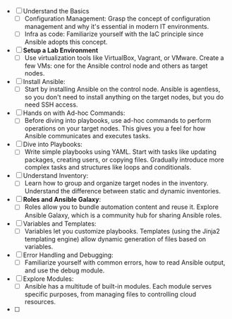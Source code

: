 - [ ] Understand the Basics
	- [ ] Configuration Management: Grasp the concept of configuration management and why it's essential in modern IT environments.
	- [ ] Infra as code: Familiarize yourself with the IaC principle since Ansible adopts this concept.
- [ ] **Setup a Lab Environment** 
	- [ ] Use virtualization tools like VirtualBox, Vagrant, or VMware. Create a few VMs: one for the Ansible control node and others as target nodes.
- [ ] Install Ansible:
	- [ ] Start by installing Ansible on the control node. Ansible is agentless, so you don't need to install anything on the target nodes, but you do need SSH access.
- [ ] Hands on with Ad-hoc Commands:
	- [ ] Before diving into playbooks, use ad-hoc commands to perform operations on your target nodes. This gives you a feel for how Ansible communicates and executes tasks.
- [ ] Dive into Playbooks:
	- [ ] Write simple playbooks using YAML. Start with tasks like updating packages, creating users, or copying files. Gradually introduce more complex tasks and structures like loops and conditionals.
- [ ] Understand Inventory:
	- [ ] Learn how to group and organize target nodes in the inventory. Understand the difference between static and dynamic inventories.
- [ ] **Roles and Ansible Galaxy**:
	- [ ] Roles allow you to bundle automation content and reuse it. Explore Ansible Galaxy, which is a community hub for sharing Ansible roles.
- [ ] Variables and Templates:
	- [ ] Variables let you customize playbooks. Templates (using the Jinja2 templating engine) allow dynamic generation of files based on variables.
- [ ] Error Handling and Debugging:
	- [ ] Familiarize yourself with common errors, how to read Ansible output, and use the debug module.
- [ ] Explore Modules:
	- [ ] Ansible has a multitude of built-in modules. Each module serves specific purposes, from managing files to controlling cloud resources.
- [ ] 